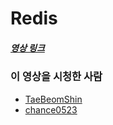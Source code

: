 # Redis

##### [영상 링크](https://youtu.be/Gimv7hroM8A)

### 이 영상을 시청한 사람

- [TaeBeomShin](https://github.com/TaeBeomShin)
- [chance0523](https://github.com/chance0523)
